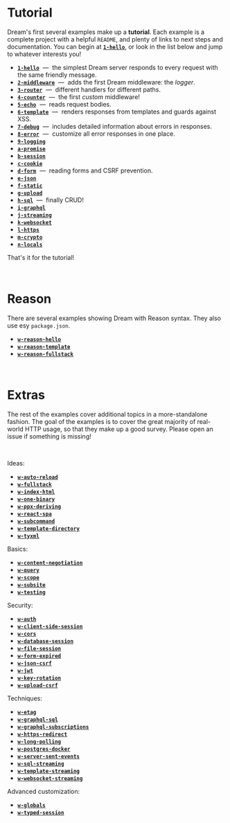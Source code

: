 # Tutorial

Dream's first several examples make up a **tutorial**. Each example is a
complete project with a helpful `README`, and plenty of links to next steps and
documentation. You can begin at [**`1-hello`**](1-hello#files), or look in the
list below and jump to whatever interests you!

- [**`1-hello`**](1-hello/#files) &nbsp;&mdash;&nbsp; the simplest Dream server
  responds to every request with the same friendly message.
- [**`2-middleware`**](2-middleware/#files) &nbsp;&mdash;&nbsp; adds the first
  Dream middleware: the *logger*.
- [**`3-router`**](3-router/#files) &nbsp;&mdash;&nbsp; different handlers for
  different paths.
- [**`4-counter`**](4-counter/#files) &nbsp;&mdash;&nbsp; the first *custom*
  middleware!
- [**`5-echo`**](5-echo/#files) &nbsp;&mdash;&nbsp; reads request bodies.
- [**`6-template`**](6-template/#files) &nbsp;&mdash;&nbsp; renders responses
  from templates and guards against XSS.
- [**`7-debug`**](7-debug) &nbsp;&mdash;&nbsp; includes detailed information
  about errors in responses.
- [**`8-error`**](8-error) &nbsp;&mdash;&nbsp; customize all error responses in
  one place.
- [**`9-logging`**](9-logging)
- [**`a-promise`**](a-promise)
- [**`b-session`**](a-session)
- [**`c-cookie`**](b-cookie)
- [**`d-form`**](c-form) &nbsp;&mdash;&nbsp; reading forms and CSRF prevention.
- [**`e-json`**](d-json)
- [**`f-static`**](e-static)
- [**`g-upload`**](f-upload)
- [**`h-sql`**](g-sql) &nbsp;&mdash;&nbsp; finally CRUD!
- [**`i-graphql`**](h-graphql)
- [**`j-streaming`**](i-streaming)
- [**`k-websocket`**](j-websocket)
- [**`l-https`**](k-https)
- [**`m-crypto`**](l-crypto)
- [**`n-locals`**](m-locals)

That's it for the tutorial!

<br>

# Reason

There are several examples showing Dream with Reason syntax. They also use esy
`package.json`.

- [**`w-reason-hello`**]()
- [**`w-reason-template`**]()
- [**`w-reason-fullstack`**]()

<br>

# Extras

The rest of the examples cover additional topics in a more-standalone fashion.
The goal of the examples is to cover the great majority of real-world HTTP
usage, so that they make up a good survey. Please open an issue if something is
missing!

<br>

Ideas:

- [**`w-auto-reload`**]()
- [**`w-fullstack`**]()
- [**`w-index-html`**]()
- [**`w-one-binary`**]()
- [**`w-ppx-deriving`**]()
- [**`w-react-spa`**]()
- [**`w-subcommand`**]()
- [**`w-template-directory`**]()
- [**`w-tyxml`**]()

Basics:

- [**`w-content-negotiation`**]()
- [**`w-query`**]()
- [**`w-scope`**]()
- [**`w-subsite`**]()
- [**`w-testing`**]()

Security:

- [**`w-auth`**]()
- [**`w-client-side-session`**]()
- [**`w-cors`**]()
- [**`w-database-session`**]()
- [**`w-file-session`**]()
- [**`w-form-expired`**]()
- [**`w-json-csrf`**]()
- [**`w-jwt`**]()
- [**`w-key-rotation`**]()
- [**`w-upload-csrf`**]()

Techniques:

- [**`w-etag`**]()
- [**`w-graphql-sql`**]()
- [**`w-graphql-subscriptions`**]()
- [**`w-https-redirect`**]()
- [**`w-long-polling`**]()
- [**`w-postgres-docker`**]()
- [**`w-server-sent-events`**]()
- [**`w-sql-streaming`**]()
- [**`w-template-streaming`**]()
- [**`w-websocket-streaming`**]()

Advanced customization:

- [**`w-globals`**]()
- [**`w-typed-session`**]()


<!-- TODO Note that each example is fully self-contained... But also show an
     example that uses crunch to be truly 1-file even with static content. -->
<!-- TODO Show self-contained example with ppx_blob. -->
<!-- TODO HTTP2 example is unnecessary - HTTP2 is transparent. -->
<!-- TODO Insert sessions example before cookies example. It should be 7,
     actually, before form, because form is based on CSRF which is based on
     sessions. For now, it is in h-login. -->
<!-- TODO Also need an example that demonstrates typed sessions and how trivial
     they are. -->
<!-- TODO Need an upload example. Make a hex-dumping server or something. -->
<!-- TODO Lwt/promise example. -->
<!-- TODO Recommend empty responses -->
